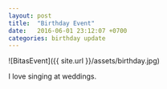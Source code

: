 ```yaml
---
layout: post
title:  "Birthday Event"
date:   2016-06-01 23:12:07 +0700
categories: birthday update
---
```

![BitasEvent]({{ site.url }}/assets/birthday.jpg)

I love singing at weddings.
